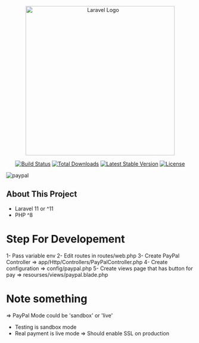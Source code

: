 <p align="center"><a href="https://laravel.com" target="_blank"><img src="https://raw.githubusercontent.com/laravel/art/master/logo-lockup/5%20SVG/2%20CMYK/1%20Full%20Color/laravel-logolockup-cmyk-red.svg" width="400" alt="Laravel Logo"></a></p>

<p align="center">
<a href="https://github.com/laravel/framework/actions"><img src="https://github.com/laravel/framework/workflows/tests/badge.svg" alt="Build Status"></a>
<a href="https://packagist.org/packages/laravel/framework"><img src="https://img.shields.io/packagist/dt/laravel/framework" alt="Total Downloads"></a>
<a href="https://packagist.org/packages/laravel/framework"><img src="https://img.shields.io/packagist/v/laravel/framework" alt="Latest Stable Version"></a>
<a href="https://packagist.org/packages/laravel/framework"><img src="https://img.shields.io/packagist/l/laravel/framework" alt="License"></a>
</p>

<img alt="paypal" src="https://res.cloudinary.com/drosy6q2y/image/upload/v1724647715/samples/test-paypal_yzgw8l.png"/>

## About This Project

- Laravel 11 or ^11
- PHP ^8

# Step For Developement
1- Pass variable env 
2- Edit routes in routes/web.php
3- Create PayPal Controller => app/Http/Controllers/PayPalController.php
4- Create configuration => config/paypal.php
5- Create views page that has button for pay => resourses/views/paypal.blade.php


# Note something
=> PayPal Mode could be 'sandbox' or 'live' 
- Testing is sandbox mode
- Real payment is live mode
=> Should enable SSL on production
